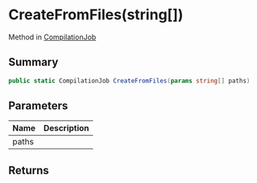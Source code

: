 # CreateFromFiles(string[])

Method in [CompilationJob](/api/csharp/yarn.compiler.compilationjob.md)

## Summary



```csharp
public static CompilationJob CreateFromFiles(params string[] paths)
```

## Parameters

|Name|Description|
|:---|:---|
|paths||

## Returns



